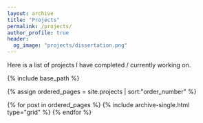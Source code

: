 ```yaml
---
layout: archive
title: "Projects"
permalink: /projects/
author_profile: true
header:
  og_image: "projects/dissertation.png"
---
```


Here is a list of projects I have completed / currently working on.

<nbsp>

{% include base_path %}

{% assign ordered_pages = site.projects | sort:"order_number" %}

{% for post in ordered_pages %}
  {% include archive-single.html type="grid" %}
{% endfor %}
